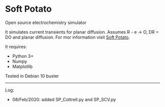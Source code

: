 # Soft Potato
Open source electrochemistry simulator

It simulates current transients for planar diffusion. Assumes R - e -> O, DR = DO and planar diffusion. For mor information visit [Soft Potato](https://oliverrdz.xyz/?cat=17).

It requires:
+ Python 3+
+ Numpy
+ Matplotlib

Tested in Debian 10 buster

***
Log:
+ 08/Feb/2020: added SP_Cottrell.py and SP_SCV.py
